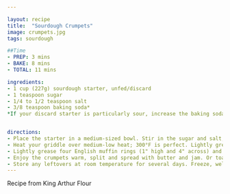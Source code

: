 ```yaml
---

layout: recipe
title:  "Sourdough Crumpets"
image: crumpets.jpg
tags: sourdough

##Time
- PREP: 3 mins
- BAKE: 8 mins
- TOTAL: 11 mins

ingredients:
- 1 cup (227g) sourdough starter, unfed/discard
- 1 teaspoon sugar
- 1/4 to 1/2 teaspoon salt
- 3/8 teaspoon baking soda*
*If your discard starter is particularly sour, increase the baking soda to 1/2 teaspoon.


directions:
- Place the starter in a medium-sized bowl. Stir in the sugar and salt, then the baking soda. The batter should rise up and bubble a bit, becoming almost billowy.
- Heat your griddle over medium-low heat; 300°F is perfect. Lightly grease the surface with cooking oil (if your pan isn't non-stick), then melt a pat of butter atop the oil.
- Lightly grease four English muffin rings (1" high and 4" across) and place on the griddle. Divide the batter evenly among the rings. Each ring will take a generous 1/4 cup of batter; a generously heaped muffin scoop is the perfect tool for this task. Cook for about 5 minutes, until the tops are set and full of small holes. Carefully flip the crumpets over, remove the rings (they should pop right off), and continue to cook for about 3 minutes, until they're golden on the bottom. 
- Enjoy the crumpets warm, split and spread with butter and jam. Or toast to brown and crisp them before serving.
- Store any leftovers at room temperature for several days. Freeze, well wrapped, for longer storage.
---
```


Recipe from King Arthur Flour